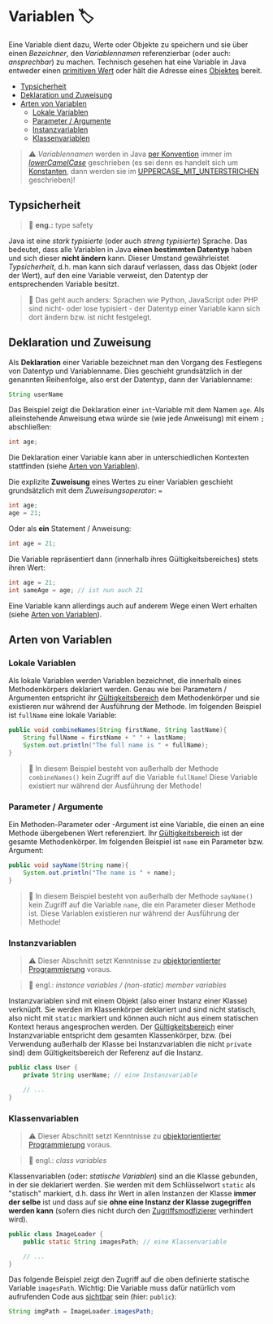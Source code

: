 # Variablen 🏷️<!-- omit in toc -->

Eine Variable dient dazu, Werte oder Objekte zu speichern und sie über einen _Bezeichner_, den _Variablennamen_ referenzierbar (oder auch: _ansprechbar_) zu machen. Technisch gesehen hat eine Variable in Java entweder einen [primitiven Wert](Datentypen.md#primitive-datentypen) oder hält die Adresse eines [Objektes](OOP-Einfuehrung.md) bereit.

- [Typsicherheit](#typsicherheit)
- [Deklaration und Zuweisung](#deklaration-und-zuweisung)
- [Arten von Variablen](#arten-von-variablen)
  - [Lokale Variablen](#lokale-variablen)
  - [Parameter / Argumente](#parameter--argumente)
  - [Instanzvariablen](#instanzvariablen)
  - [Klassenvariablen](#klassenvariablen)


> ⚠️ _Variablennamen_ werden in Java [per Konvention](Naming-Conventions.md) immer im [_lowerCamelCase_](Naming-Conventions.md#variablen) geschrieben (es sei denn es handelt sich um [Konstanten](Final.md), dann werden sie im [UPPERCASE_MIT_UNTERSTRICHEN](Naming-Conventions.md#variablen) geschrieben)!


## Typsicherheit

> 💬 **eng.:** type safety

Java ist eine _stark typisierte_ (oder auch _streng typisierte_) Sprache. Das bedeutet, dass alle Variablen in Java **einen bestimmten Datentyp** haben und sich dieser **nicht ändern** kann. Dieser Umstand gewährleistet _Typsicherheit_, d.h. man kann sich darauf verlassen, dass das Objekt (oder der Wert), auf den eine Variable verweist, den Datentyp der entsprechenden Variable besitzt.

> 💬 Das geht auch anders: Sprachen wie Python, JavaScript oder PHP sind nicht- oder lose typisiert - der Datentyp einer Variable kann sich dort ändern bzw. ist nicht festgelegt.


## Deklaration und Zuweisung

Als **Deklaration** einer Variable bezeichnet man den Vorgang des Festlegens von Datentyp und Variablenname. Dies geschieht grundsätzlich in der genannten Reihenfolge, also erst der Datentyp, dann der Variablenname:

```java
String userName
```

Das Beispiel zeigt die Deklaration einer `int`-Variable mit dem Namen `age`. Als alleinstehende Anweisung etwa würde sie (wie jede Anweisung) mit einem `;` abschließen:

```java
int age;
```
Die Deklaration einer Variable kann aber in unterschiedlichen Kontexten stattfinden (siehe [Arten von Variablen](#arten-von-variablen)).

Die explizite **Zuweisung** eines Wertes zu einer Variablen geschieht grundsätzlich mit dem _Zuweisungsoperator_: `=`

```java
int age;
age = 21;
```

Oder als **ein** Statement / Anweisung:

```java
int age = 21;
```

Die Variable repräsentiert dann (innerhalb ihres Gültigkeitsbereiches) stets ihren Wert:

```java
int age = 21;
int sameAge = age; // ist nun auch 21
```

Eine Variable kann allerdings auch auf anderem Wege einen Wert erhalten (siehe [Arten von Variablen](#arten-von-variablen)).


## Arten von Variablen


### Lokale Variablen

Als lokale Variablen werden Variablen bezeichnet, die innerhalb eines Methodenkörpers deklariert werden. Genau wie bei Parametern / Argumenten entspricht ihr [Gültigkeitsbereich](https://de.wikipedia.org/wiki/Variable_(Programmierung)#Scope) dem Methodenkörper und sie existieren nur während der Ausführung der Methode. Im folgenden Beispiel ist `fullName` eine lokale Variable:

``` java
public void combineNames(String firstName, String lastName){
    String fullName = firstName + " " + lastName;
    System.out.println("The full name is " + fullName);
}
```

> 💬 In diesem Beispiel besteht von außerhalb der Methode `combineNames()` kein Zugriff auf die Variable `fullName`! Diese Variable existiert nur während der Ausführung der Methode!


### Parameter / Argumente

Ein Methoden-Parameter oder -Argument ist eine Variable, die einen an eine Methode übergebenen Wert referenziert. Ihr [Gültigkeitsbereich](https://de.wikipedia.org/wiki/Variable_(Programmierung)#Scope) ist der gesamte Methodenkörper. Im folgenden Beispiel ist `name` ein Parameter bzw. Argument:

``` java
public void sayName(String name){
    System.out.println("The name is " + name);
}
```

> 💬 In diesem Beispiel besteht von außerhalb der Methode `sayName()` kein Zugriff auf die Variable `name`, die ein Parameter dieser Methode ist. Diese Variablen existieren nur während der Ausführung der Methode!


### Instanzvariablen

> ⚠️ Dieser Abschnitt setzt Kenntnisse zu [objektorientierter Programmierung](../README.md#objektorientierte-programmierung-oop) voraus.

> 💬 engl.: _instance variables / (non-static) member variables_

Instanzvariablen sind mit einem Objekt (also einer Instanz einer Klasse) verknüpft. Sie werden im Klassenkörper deklariert und sind nicht statisch, also nicht mit `static` markiert und können auch nicht aus einem statischen Kontext heraus angesprochen werden. Der [Gültigkeitsbereich](https://de.wikipedia.org/wiki/Variable_(Programmierung)#Scope) einer Instanzvariable entspricht dem gesamten Klassenkörper, bzw. (bei Verwendung außerhalb der Klasse bei Instanzvariablen die nicht `private` sind) dem Gültigkeitsbereich der Referenz auf die Instanz.

``` java
public class User {
    private String userName; // eine Instanzvariable

    // ...
}
```


### Klassenvariablen

> ⚠️ Dieser Abschnitt setzt Kenntnisse zu [objektorientierter Programmierung](../README.md#objektorientierte-programmierung-oop) voraus.

> 💬 engl.: _class variables_

Klassenvariablen (oder: _statische Variablen_) sind an die Klasse gebunden, in der sie deklariert werden. Sie werden mit dem Schlüsselwort `static` als "statisch" markiert, d.h. dass ihr Wert in allen Instanzen der Klasse **immer der selbe** ist und dass auf sie **ohne eine Instanz der Klasse zugegriffen werden kann** (sofern dies nicht durch den [Zugriffsmodfizierer](Objekte-I-Initialisierung-Members-Zugriff.md#sichtbarkeits-zugriffsmodifizierer) verhindert wird).

``` java
public class ImageLoader {
    public static String imagesPath; // eine Klassenvariable

    // ...
}
```

Das folgende Beispiel zeigt den Zugriff auf die oben definierte statische Variable `imagesPath`. Wichtig: Die Variable muss dafür natürlich vom aufrufenden Code aus [sichtbar](Objekte-I-Initialisierung-Members-Zugriff.md#zugriffs-sichtbarkeitsmodifizierer) sein (hier: `public`):

``` java
String imgPath = ImageLoader.imagesPath;
```





